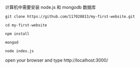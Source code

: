 计算机中需要安装 node.js 和 mongodb 数据库

```
git clone https://github.com/117028813/my-first-website.git

cd my-first-website

npm install

mongod

node index.js
```

open your browser and type http://localhost:3000/
